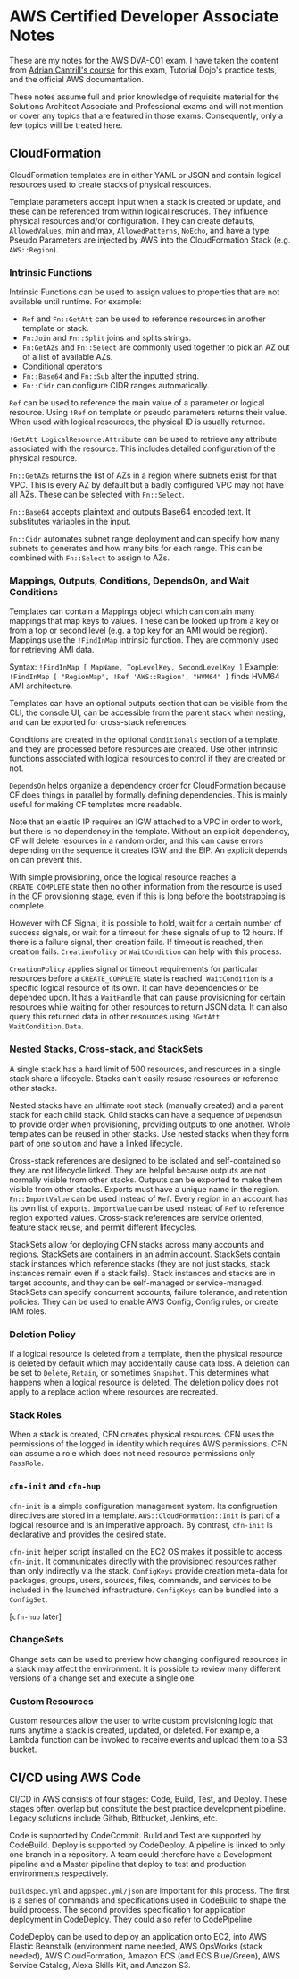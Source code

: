 # AWS Certified Developer Associate Notes

These are my notes for the AWS DVA-C01 exam. I have taken the content from [Adrian Cantrill's course](https://learn.cantrill.io/p/aws-certified-developer-associate) for this exam, Tutorial Dojo's practice tests, and the official AWS documentation. 

These notes assume full and prior knowledge of requisite material for the Solutions Architect Associate and Professional exams and will not mention or cover any topics that are featured in those exams. Consequently, only a few topics will be treated here.

## CloudFormation

CloudFormation templates are in either YAML or JSON and contain logical resources used to create stacks of physical resources.

Template parameters accept input when a stack is created or update, and these can be referenced from within logical resoruces. They influence physical resources and/or configuration. They can create defaults, `AllowedValues`, min and max, `AllowedPatterns`, `NoEcho`, and have a type. Pseudo Parameters are injected by AWS into the CloudFormation Stack (e.g. `AWS::Region`).


### Intrinsic Functions

Intrinsic Functions can be used to assign values to properties that are not available until runtime. For example:
* `Ref` and `Fn::GetAtt` can be used to reference resources in another template or stack. 
* `Fn:Join` and `Fn::Split` joins and splits strings. 
* `Fn:GetAZs` and `Fn::Select` are commonly used together to pick an AZ out of a list of available AZs. 
* Conditional operators
* `Fn::Base64` and `Fn::Sub` alter the inputted string.
* `Fn::Cidr` can configure CIDR ranges automatically.

`Ref` can be used to reference the main value of a parameter or logical resource. Using `!Ref` on template or pseudo parameters returns their value. When used with logical resources, the physical ID is usually returned.

`!GetAtt LogicalResource.Attribute` can be used to retrieve any attribute associated with the resource. This includes detailed configuration of the physical resource.

`Fn::GetAZs` returns the list of AZs in a region where subnets exist for that VPC. This is every AZ by default but a badly configured VPC may not have all AZs. These can be selected with `Fn::Select`.

`Fn::Base64` accepts plaintext and outputs Base64 encoded text. It substitutes variables in the input.

`Fn::Cidr` automates subnet range deployment and can specify how many subnets to generates and how many bits for each range. This can be combined with `Fn::Select` to assign to AZs.

### Mappings, Outputs, Conditions, DependsOn, and Wait Conditions

Templates can contain a Mappings object which can contain many mappings that map keys to values. These can be looked up from a key or from a top or second level (e.g. a top key for an AMI would be region). Mappings use the `!FindInMap` intrinsic function. They are commonly used for retrieving AMI data.

Syntax: `!FindInMap [ MapName, TopLevelKey, SecondLevelKey ]`
Example: `!FindInMap [ "RegionMap", !Ref 'AWS::Region', "HVM64" ]` finds HVM64 AMI architecture.

Templates can have an optional outputs section that can be visible from the CLI, the console UI, can be accessible from the parent stack when nesting, and can be exported for cross-stack references.

Conditions are created in the optional `Conditionals` section of a template, and they are processed before resources are created. Use other intrinsic functions associated with logical resources to control if they are created or not.

`DependsOn` helps organize a dependency order for CloudFormation because CF does things in parallel by formally defining dependencies. This is mainly useful for making CF templates more readable. 

Note that an elastic IP requires an IGW attached to a VPC in order to work, but there is no dependency in the template. Without an explicit dependency, CF will delete resources in a random order, and this can cause errors depending on the sequence it creates IGW and the EIP. An explicit depends on can prevent this.

With simple provisioning, once the logical resource reaches a `CREATE_COMPLETE` state then no other information from the resource is used in the CF provisioning stage, even if this is long before the bootstrapping is complete.

However with CF Signal, it is possible to hold, wait for a certain number of success signals, or wait for a timeout for these signals of up to 12 hours. If there is a failure signal, then creation fails. If timeout is reached, then creation fails. `CreationPolicy` or `WaitCondition` can help with this process.

`CreationPolicy` applies signal or timeout requirements for particular resources before a `CREATE_COMPLETE` state is reached. `WaitCondition` is a specific logical resource of its own. It can have dependencies or be depended upon. It has a `WaitHandle` that can pause provisioning for certain resources while waiting for other resources to return JSON data. It can also query this returned data in other resources using `!GetAtt WaitCondition.Data`.

### Nested Stacks, Cross-stack, and StackSets

A single stack has a hard limit of 500 resources, and resources in a single stack share a lifecycle. Stacks can't easily resuse resources or reference other stacks.

Nested stacks have an ultimate root stack (manually created) and a parent stack for each child stack. Child stacks can have a sequence of `DependsOn` to provide order when provisioning, providing outputs to one another. Whole templates can be reused in other stacks. Use nested stacks when they form part of one solution and have a linked lifecycle.

Cross-stack references are designed to be isolated and self-contained so they are not lifecycle linked. They are helpful because outputs are not normally visible from other stacks. Outputs can be exported to make them visible from other stacks. Exports must have a unique name in the region. `Fn::ImportValue` can be used instead of `Ref`. Every region in an account has its own list of exports. `ImportValue` can be used instead of `Ref` to reference region exported values. Cross-stack references are service oriented, feature stack reuse, and permit different lifecycles.

StackSets allow for deploying CFN stacks across many accounts and regions. StackSets are containers in an admin account. StackSets contain stack instances which reference stacks (they are not just stacks, stack instances remain even if a stack fails). Stack instances and stacks are in target accounts, and they can be self-managed or service-managed. StackSets can specify concurrent accounts, failure tolerance, and retention policies. They can be used to enable AWS Config, Config rules, or create IAM roles.

### Deletion Policy

If a logical resource is deleted from a template, then the physical resource is deleted by default which may accidentally cause data loss. A deletion can be set to `Delete`, `Retain`, or sometimes `Snapshot`. This determines what happens when a logical resource is deleted. The deletion policy does not apply to a replace action where resources are recreated.

### Stack Roles

When a stack is created, CFN creates physical resources. CFN uses the permissions of the logged in identity which requires AWS permissions. CFN can assume a role which does not need resource permissions only `PassRole`.

### `cfn-init` and `cfn-hup`

`cfn-init` is a simple configuration management system. Its configruation directives are stored in a template. `AWS::CloudFormation::Init` is part of a logical resource and is an imperative approach. By contrast, `cfn-init` is declarative and provides the desired state.

`cfn-init` helper script installed on the EC2 OS makes it possible to access `cfn-init`. It communicates directly with the provisioned resources rather than only indirectly via the stack. `ConfigKeys` provide creation meta-data for packages, groups, users, sources, files, commands, and services to be included in the launched infrastructure. `ConfigKeys` can be bundled into a `ConfigSet`.

[`cfn-hup` later]

### ChangeSets

Change sets can be used to preview how changing configured resources in a stack may affect the environment. It is possible to review many different versions of a change set and execute a single one.

### Custom Resources

Custom resources allow the user to write custom provisioning logic that runs anytime a stack is created, updated, or deleted. For example, a Lambda function can be invoked to receive events and upload them to a S3 bucket.


## CI/CD using AWS Code

CI/CD in AWS consists of four stages: Code, Build, Test, and Deploy. These stages often overlap but constitute the best practice development pipeline. Legacy solutions include Github, Bitbucket, Jenkins, etc.

Code is supported by CodeCommit. Build and Test are supported by CodeBuild. Deploy is supported by CodeDeploy. A pipeline is linked to only one branch in a repository. A team could therefore have a Development pipeline and a Master pipeline that deploy to test and production environments respectively.

`buildspec.yml` and `appspec.yml/json` are important for this process. The first is a series of commands and specifications used in CodeBuild to shape the build process. The second provides specification for application deployment in CodeDeploy. They could also refer to CodePipeline. 

CodeDeploy can be used to deploy an application onto EC2, into AWS Elastic Beanstalk (environment name needed, AWS OpsWorks (stack needed), AWS CloudFormation, Amazon ECS (and ECS Blue/Green), AWS Service Catalog, Alexa Skills Kit, and Amazon S3.
